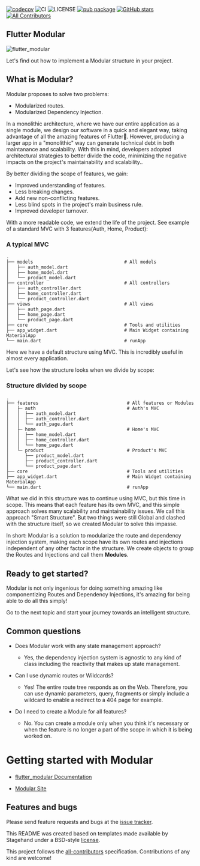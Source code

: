 [![codecov](https://codecov.io/gh/Flutterando/modular/branch/master/graph/badge.svg?token=uO4x25wWuU)](https://codecov.io/gh/Flutterando/modular)
![CI](https://github.com/Flutterando/modular/workflows/CI/badge.svg)
![LICENSE](https://img.shields.io/hexpm/l/modular)
[![pub package](https://img.shields.io/pub/v/flutter_modular.svg)](https://pub.dev/packages/flutter_modular)
[![GitHub stars](https://badgen.net/github/stars/Flutterando/modular)](https://GitHub.com/Flutterando/modular/stargazers/)
[![All Contributors](https://img.shields.io/badge/all_contributors-46-orange.svg?style=flat-square)](#contributors-)

## Flutter Modular

![flutter_modular](https://raw.githubusercontent.com/Flutterando/modular/master/flutter_modular.png)

Let's find out how to implement a Modular structure in your project.

## What is Modular?

Modular proposes to solve two problems:
- Modularized routes.
- Modularized Dependency Injection.

In a monolithic architecture, where we have our entire application as a single module, we design our software in a quick and
elegant way, taking advantage of all the amazing features of Flutter💙. However, producing a larger app in a "monolithic" way
can generate technical debt in both maintanance and scalability. With this in mind, developers adopted architectural strategies to better divide the code, minimizing the negative impacts on the project's maintainability and scalability..

By better dividing the scope of features, we gain:

- Improved understanding of features.
- Less breaking changes.
- Add new non-conflicting features.
- Less blind spots in the project's main business rule.
- Improved developer turnover.

With a more readable code, we extend the life of the project. See example of a standard MVC with 3 features(Auth, Home, Product):

### A typical MVC

    .
    ├── models                                  # All models      
    │   ├── auth_model.dart                     
    │   ├── home_model.dart                     
    │   └── product_model.dart         
    ├── controller                              # All controllers
    │   ├── auth_controller.dart                     
    │   ├── home_controller.dart                     
    │   └── product_controller.dart             
    ├── views                                   # All views
    │   ├── auth_page.dart                     
    │   ├── home_page.dart                     
    │   └── product_page.dart                   
    ├── core                                    # Tools and utilities
    ├── app_widget.dart                         # Main Widget containing MaterialApp 
    └── main.dart                               # runApp 


Here we have a default structure using MVC. This is incredibly useful in almost every application.

Let's see how the structure looks when we divide by scope: 


### Structure divided by scope

    .                  
    ├── features                                 # All features or Modules 
    │   ├─ auth                                  # Auth's MVC       
    │   │  ├── auth_model.dart   
    │   │  ├── auth_controller.dart  
    │   │  └── auth_page.dart                      
    │   ├─ home                                  # Home's MVC       
    │   │  ├── home_model.dart   
    │   │  ├── home_controller.dart  
    │   │  └── home_page.dart                        
    │   └─ product                               # Product's MVC     
    │      ├── product_model.dart   
    │      ├── product_controller.dart
    │      └── product_page.dart                    
    ├── core                                     # Tools and utilities
    ├── app_widget.dart                          # Main Widget containing MaterialApp 
    └── main.dart                                # runApp 



What we did in this structure was to continue using MVC, but this time in scope. This means that
each feature has its own MVC, and this simple approach solves many scalability and maintainability issues.
We call this approach "Smart Structure". But two things were still Global and clashed with the structure itself, so we created Modular to solve this impasse.

In short: Modular is a solution to modularize the route and dependency injection system, making each scope have
its own routes and injections independent of any other factor in the structure.
We create objects to group the Routes and Injections and call them **Modules**.



## Ready to get started?

Modular is not only ingenious for doing something amazing like componentizing Routes and Dependency Injections, it's amazing
for being able to do all this simply!

Go to the next topic and start your journey towards an intelligent structure.

## Common questions

- Does Modular work with any state management approach?
    - Yes, the dependency injection system is agnostic to any kind of class
     including the reactivity that makes up state management.

- Can I use dynamic routes or Wildcards?
    - Yes! The entire route tree responds as on the Web. Therefore, you can use dynamic parameters,
     query, fragments or simply include a wildcard to enable a redirect
     to a 404 page for example.

- Do I need to create a Module for all features?
    - No. You can create a module only when you think it's necessary or when the feature is no longer a part of
    the scope in which it is being worked on.




# Getting started with Modular

- [flutter_modular Documentation](https://modular.flutterando.com.br/docs/flutter_modular/start)

- [Modular Site](https://modular.flutterando.com.br)

## Features and bugs

Please send feature requests and bugs at the [issue tracker](https://github.com/Flutterando/modular/issues).

This README was created based on templates made available by Stagehand under a BSD-style [license](https://github.com/dart-lang/stagehand/blob/master/LICENSE).

This project follows the [all-contributors](https://github.com/all-contributors/all-contributors) specification. Contributions of any kind are welcome!